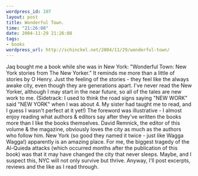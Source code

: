```yaml
--- 
wordpress_id: 107
layout: post
title: Wonderful Town.
time: "21:26:08"
date: 2004-11-29 21:26:08
tags: 
- books
wordpress_url: http://schinckel.net/2004/11/29/wonderful-town/
---
```

Jaq bought me a book while she was in New York: "Wonderful Town: New York stories from The New Yorker." It reminds me more than a little of stories by O Henry. Just the feeling of the stories - they feel like the always awake city, even though they are generations apart. I've never read the New Yorker, although I may start in the near future, so all of the tales are new work to me. (Sidetrack: I used to think the road signs saying "NEW WORK" said "NEW YORK" when I was about 4. My sister had taught me to read, and I guess I wasn't perfect at it yet!) The foreword was illustrative - I almost enjoy reading what authors & editors say after they've written the books more than I like the books themselves. David Remnick, the editor of this volume & the magazine, obviously loves the city as much as the authors who follow him. New York (so good they named it twice - just like Wagga Wagga!) apparently is an amazing place. For me, the biggest tragedy of the Al-Quieda attacks (which occurred months after the publication of this book) was that it may have changed the city that never sleeps. Maybe, and I suspect this, NYC will not only survive but thrive. Anyway, I'll post excerpts, reviews and the like as I read through. 
